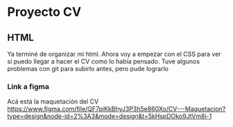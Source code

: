 # Proyecto CV
## HTML
Ya terminé de organizar mi html. Ahora voy a empezar con el CSS para ver si puedo llegar a hacer el CV como lo había pensado.
Tuve algunos problemas con git para subirlo antes, pero pude lograrlo
### Link a figma
Acá está la maquetación del CV
https://www.figma.com/file/QF7piKkBhyJ3P3h5e860Xo/CV---Maquetacion?type=design&node-id=2%3A3&mode=design&t=5kHspDOko9JtVm8i-1
